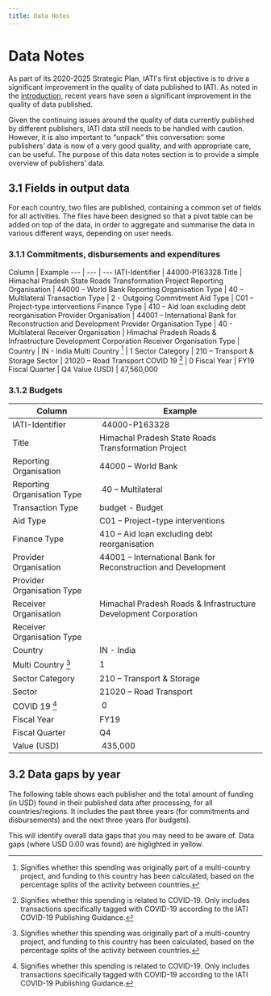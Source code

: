 ```yaml
---
title: Data Notes
---
```


# Data Notes

As part of its 2020-2025 Strategic Plan, IATI's first objective is to drive a significant improvement in the quality of data published to IATI. As noted in the [introduction](/introduction/#_1-1-supporting-partner-country-governments-to-better-access-and-use-iati-data), recent years have seen a significant improvement in the quality of data published.

Given the continuing issues around the quality of data currently published by different publishers, IATI data still needs to be handled with caution. However, it is also important to “unpack” this conversation: some publishers’ data is now of a very good quality, and with appropriate care, can be useful. The purpose of this data notes section is to provide a simple overview of publishers’ data.

## 3.1 Fields in output data

For each country, two files are published, containing a common set of fields for all activities. The files have been designed so that a pivot table can be added on top of the data, in order to aggregate and summarise the data in various different ways, depending on user needs.

### 3.1.1 Commitments, disbursements and expenditures

Column | Example
--- | --- | ---
IATI-Identifier | 44000-P163328
Title | Himachal Pradesh State Roads Transformation Project
Reporting Organisation | 44000 – World Bank
Reporting Organisation Type | 40 – Multilateral
Transaction Type | 2 - Outgoing Commitment
Aid Type | C01 – Project-type interventions
Finance Type | 410 – Aid loan excluding debt reorganisation
Provider Organisation | 44001 – International Bank for Reconstruction and Development
Provider Organisation Type | 40 - Multilateral
Receiver Organisation | Himachal Pradesh Roads & Infrastructure Development Corporation
Receiver Organisation Type |
Country | IN - India
Multi Country [^1] | 1
Sector Category | 210 – Transport & Storage
Sector | 21020 – Road Transport
COVID 19 [^2] | 0
Fiscal Year | FY19
Fiscal Quarter | Q4
Value (USD) | 47,560,000

### 3.1.2 Budgets

Column | Example
--- | ---
IATI-Identifier | 44000-P163328
Title | Himachal Pradesh State Roads Transformation Project
Reporting Organisation | 44000 – World Bank
Reporting Organisation Type | 40 – Multilateral
Transaction Type | budget - Budget
Aid Type | C01 – Project-type interventions
Finance Type | 410 – Aid loan excluding debt reorganisation
Provider Organisation | 44001 – International Bank for Reconstruction and Development
Provider Organisation Type |
Receiver Organisation | Himachal Pradesh Roads & Infrastructure Development Corporation
Receiver Organisation Type | 
Country | IN - India
Multi Country [^1] | 1
Sector Category | 210 – Transport & Storage
Sector | 21020 – Road Transport
COVID 19 [^2] | 0
Fiscal Year | FY19
Fiscal Quarter | Q4
Value (USD) | 435,000


## 3.2 Data gaps by year

The following table shows each publisher and the total amount of funding (in USD) found in their published data after processing, for all countries/regions. It includes the past three years (for commitments and disbursements) and the next three years (for budgets).

This will identify overall data gaps that you may need to be aware of. Data gaps (where USD 0.00 was found) are higlighted in yellow.

<DataGapsYear />

[^1]: Signifies whether this spending was originally part of a multi-country project, and funding to this country has been calculated, based on the percentage splits of the activity between countries.

[^2]: Signifies whether this spending is related to COVID-19. Only includes transactions specifically tagged with COVID-19 according to the IATI COVID-19 Publishing Guidance.
